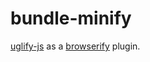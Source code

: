 # bundle-minify

[uglify-js](https://github.com/mishoo/UglifyJS2) as a [browserify](https://github.com/substack/node-browserify) plugin.
